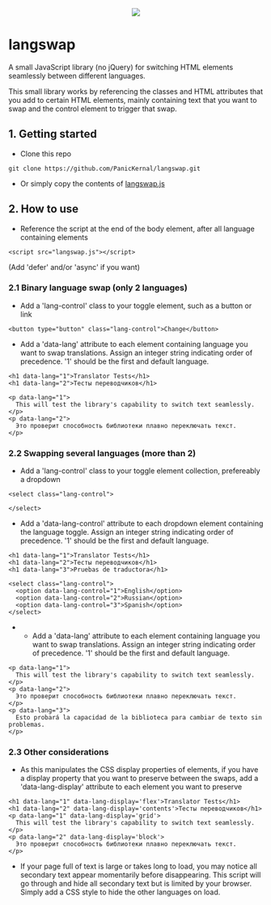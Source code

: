 <p align='center'><img src='https://user-images.githubusercontent.com/97374804/150049082-5a0cf5c8-2cbc-437a-8671-7c8619b7bdd7.png'></p>

# langswap
A small JavaScript library (no jQuery) for switching HTML elements seamlessly between different languages.

This small library works by referencing the classes and HTML attributes that you add to certain HTML elements, mainly containing text that you want to swap and the control element to trigger that swap.

## 1. Getting started
- Clone this repo
```
git clone https://github.com/PanicKernal/langswap.git
```
- Or simply copy the contents of [langswap.js](langswap.js)

## 2. How to use
- Reference the script at the end of the body element, after all language containing elements
```
<script src="langswap.js"></script>
```
(Add 'defer' and/or 'async' if you want)
### 2.1 Binary language swap (only 2 languages)
- Add a 'lang-control' class to your toggle element, such as a button or link
```
<button type="button" class="lang-control">Change</button>
```
- Add a 'data-lang' attribute to each element containing language you want to swap translations. Assign an integer string indicating order of precedence. '1' should be the first and default language.
```
<h1 data-lang="1">Translator Tests</h1>
<h1 data-lang="2">Тесты переводчиков</h1>

<p data-lang="1">
  This will test the library's capability to switch text seamlessly.
</p>
<p data-lang="2">
  Это проверит способность библиотеки плавно переключать текст.
</p>
```

### 2.2 Swapping several languages (more than 2)
- Add a 'lang-control' class to your toggle element collection, prefereably a dropdown
```
<select class="lang-control">

</select>
```
- Add a 'data-lang-control' attribute to each dropdown element containing the language toggle. Assign an integer string indicating order of precedence. '1' should be the first and default language.
```
<h1 data-lang="1">Translator Tests</h1>
<h1 data-lang="2">Тесты переводчиков</h1>
<h1 data-lang="3">Pruebas de traductora</h1>

<select class="lang-control">
  <option data-lang-control="1">English</option>
  <option data-lang-control="2">Russian</option>
  <option data-lang-control="3">Spanish</option>
</select>
```
- - Add a 'data-lang' attribute to each element containing language you want to swap translations. Assign an integer string indicating order of precedence. '1' should be the first and default language.
```
<p data-lang="1">
  This will test the library's capability to switch text seamlessly.
</p>
<p data-lang="2">
  Это проверит способность библиотеки плавно переключать текст.
</p>
<p data-lang="3">
  Esto probará la capacidad de la biblioteca para cambiar de texto sin problemas.
</p>
```

### 2.3 Other considerations
- As this manipulates the CSS display properties of elements, if you have a display property that you want to preserve between the swaps, add a 'data-lang-display' attribute to each element you want to preserve
```
<h1 data-lang="1" data-lang-display='flex'>Translator Tests</h1>
<h1 data-lang="2" data-lang-display='contents'>Тесты переводчиков</h1>
<p data-lang="1" data-lang-display='grid'>
  This will test the library's capability to switch text seamlessly.
</p>
<p data-lang="2" data-lang-display='block'>
  Это проверит способность библиотеки плавно переключать текст.
</p>
```
- If your page full of text is large or takes long to load, you may notice all secondary text appear momentarily before disappearing. This script will go through and hide all secondary text but is limited by your browser. Simply add a CSS style to hide the other languages on load.
